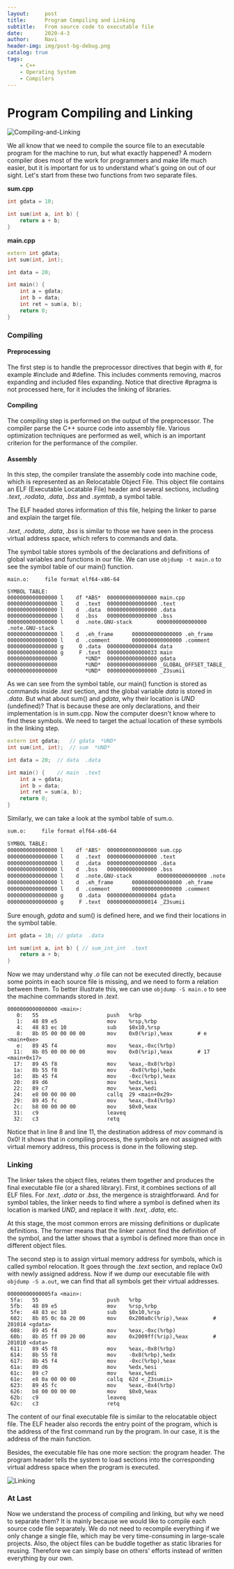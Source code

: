 ```yaml
---
layout:     post
title:      Program Compiling and Linking
subtitle:   From source code to executable file
date:       2020-4-3
author:     Navi
header-img: img/post-bg-debug.png
catalog: true
tags:
    - C++
    - Operating System
    - Compilers
---
```


# Program Compiling and Linking
![Compiling-and-Linking](/img/cpp/compiling-and-linking.png)

We all know that we need to compile the source file to an executable program for the machine to run, but what exactly happened? A modern compiler does most of the work for programmers and make life much easier, but it is important for us to understand what's going on out of our sight. Let's start from these two functions from two separate files.

**sum.cpp**

```c++
int gdata = 10;

int sum(int a, int b) {
    return a + b;
}
```

**main.cpp**

```cpp
extern int gdata;
int sum(int, int);

int data = 20;

int main() {
    int a = gdata;
    int b = data;
    int ret = sum(a, b);
    return 0;
}
```

### Compiling

#### Preprocessing

The first step is to handle the preprocessor directives that begin with #, for example #include and #define. This includes comments removing, macros expanding and included files expanding. Notice that directive #pragma is not processed here, for it includes the linking of libraries.

#### Compiling

The compiling step is performed on the output of the preprocessor. The compiler parse the C++ source code into assembly file. Various optimization techniques are performed as well, which is an important criterion for the performance of the compiler.

#### Assembly

In this step, the compiler translate the assembly code into machine code, which is represented as an Relocatable Object File. This object file contains an ELF (Executable Locatable File) header and several sections, including *.text*, *.rodata*, *.data*, *.bss* and *.symtab*, a symbol table. 

The ELF headed stores information of this file, helping the linker to parse and explain the target file.

*.text*, *.rodata*, *.data*, *.bss* is similar to those we have seen in the process virtual address space, which refers to commands and data.

The symbol table stores symbols of the declarations and definitions of global variables and functions in our file. We can use ```objdump -t main.o``` to see the symbol table of our main() function.

```shell
main.o:     file format elf64-x86-64

SYMBOL TABLE:
0000000000000000 l    df *ABS*  0000000000000000 main.cpp
0000000000000000 l    d  .text  0000000000000000 .text
0000000000000000 l    d  .data  0000000000000000 .data
0000000000000000 l    d  .bss   0000000000000000 .bss
0000000000000000 l    d  .note.GNU-stack        0000000000000000 .note.GNU-stack
0000000000000000 l    d  .eh_frame      0000000000000000 .eh_frame
0000000000000000 l    d  .comment       0000000000000000 .comment
0000000000000000 g     O .data  0000000000000004 data
0000000000000000 g     F .text  0000000000000033 main
0000000000000000         *UND*  0000000000000000 gdata
0000000000000000         *UND*  0000000000000000 _GLOBAL_OFFSET_TABLE_
0000000000000000         *UND*  0000000000000000 _Z3sumii
```

As we can see from the symbol table, our main() function is stored as commands inside *.text* section, and the global variable *data* is stored in *.data*. But what about sum() and *gdata*, why their location is *UND* (undefined)? That is because these are only declarations, and their implementation is in sum.cpp. Now the computer doesn't know where to find these symbols. We need to target the actual location of these symbols in the linking step.

```cpp
extern int gdata;	// gdata  *UND*
int sum(int, int);	// sum  *UND*

int data = 20;	// data  .data

int main() {	// main  .text
    int a = gdata;
    int b = data;
    int ret = sum(a, b);
    return 0;
}
```

Similarly, we can take a look at the symbol table of sum.o.

```bash
sum.o:     file format elf64-x86-64

SYMBOL TABLE:
0000000000000000 l    df *ABS*  0000000000000000 sum.cpp
0000000000000000 l    d  .text  0000000000000000 .text
0000000000000000 l    d  .data  0000000000000000 .data
0000000000000000 l    d  .bss   0000000000000000 .bss
0000000000000000 l    d  .note.GNU-stack        0000000000000000 .note.GNU-stack
0000000000000000 l    d  .eh_frame      0000000000000000 .eh_frame
0000000000000000 l    d  .comment       0000000000000000 .comment
0000000000000000 g     O .data  0000000000000004 gdata
0000000000000000 g     F .text  0000000000000014 _Z3sumii
```

Sure enough, *gdata* and sum() is defined here, and we find their locations in the symbol table.

```cpp
int gdata = 10;	// gdata  .data

int sum(int a, int b) {	// sum_int_int  .text
    return a + b;
}
```

Now we may understand why *.o* file can not be executed directly, because some points in each source file is missing, and we need to form a relation between them. To better illustrate this, we can use ```objdump -S main.o``` to see the machine commands stored in *.text*. 

```shell
0000000000000000 <main>:
   0:   55                      push   %rbp
   1:   48 89 e5                mov    %rsp,%rbp
   4:   48 83 ec 10             sub    $0x10,%rsp
   8:   8b 05 00 00 00 00       mov    0x0(%rip),%eax        # e <main+0xe>
   e:   89 45 f4                mov    %eax,-0xc(%rbp)
  11:   8b 05 00 00 00 00       mov    0x0(%rip),%eax        # 17 <main+0x17>
  17:   89 45 f8                mov    %eax,-0x8(%rbp)
  1a:   8b 55 f8                mov    -0x8(%rbp),%edx
  1d:   8b 45 f4                mov    -0xc(%rbp),%eax
  20:   89 d6                   mov    %edx,%esi
  22:   89 c7                   mov    %eax,%edi
  24:   e8 00 00 00 00          callq  29 <main+0x29>
  29:   89 45 fc                mov    %eax,-0x4(%rbp)
  2c:   b8 00 00 00 00          mov    $0x0,%eax
  31:   c9                      leaveq
  32:   c3                      retq
```

Notice that in line 8 and line 11, the destination address of *mov* command is 0x0! It shows that in compiling process, the symbols are not assigned with virtual memory address, this process is done in the following step.

### Linking

The linker takes the object files, relates them together and produces the final executable file (or a shared library). First, it combines sections of all ELF files. For *.text*, *.data* or *.bss*, the mergence is straightforward. And for symbol tables, the linker needs to find where a symbol is defined when its location is marked *UND*, and replace it with *.text*, *.data*, etc.

At this stage, the most common errors are missing definitions or duplicate definitions. The former means that the linker cannot find the definition of the symbol, and the  latter shows that a symbol is defined more than once in different object files.

The second step is to assign virtual memory address for symbols, which is called symbol relocation. It goes through the *.text* section, and replace 0x0 with newly assigned address. Now if we dump our executable file with ```objdump -S a.out```, we can find that all symbols get their virtual addresses.

```shell
00000000000005fa <main>:
 5fa:   55                      push   %rbp
 5fb:   48 89 e5                mov    %rsp,%rbp
 5fe:   48 83 ec 10             sub    $0x10,%rsp
 602:   8b 05 0c 0a 20 00       mov    0x200a0c(%rip),%eax        # 201014 <gdata>
 608:   89 45 f4                mov    %eax,-0xc(%rbp)
 60b:   8b 05 ff 09 20 00       mov    0x2009ff(%rip),%eax        # 201010 <data>
 611:   89 45 f8                mov    %eax,-0x8(%rbp)
 614:   8b 55 f8                mov    -0x8(%rbp),%edx
 617:   8b 45 f4                mov    -0xc(%rbp),%eax
 61a:   89 d6                   mov    %edx,%esi
 61c:   89 c7                   mov    %eax,%edi
 61e:   e8 0a 00 00 00          callq  62d <_Z3sumii>
 623:   89 45 fc                mov    %eax,-0x4(%rbp)
 626:   b8 00 00 00 00          mov    $0x0,%eax
 62b:   c9                      leaveq
 62c:   c3                      retq
```

The content of our final executable file is similar to the relocatable object file. The ELF header also records the entry point of the program, which is the address of the first command run by the program. In our case, it is the address of the main function.

Besides, the executable file has one more section: the program header. The program header tells the system to load sections into the corresponding virtual address space when the program is executed.

![Linking](/img/cpp/linking.png)

### At Last

Now we understand the process of compiling and linking, but why we need to separate them? It is mainly because we would like to compile each source code file separately. We do not need to recompile everything if we only change a single file, which may be very time-consuming in large-scale projects. Also, the object files can be buddle together as static libraries for reusing. Therefore we can simply base on others' efforts instead of written everything by our own.

